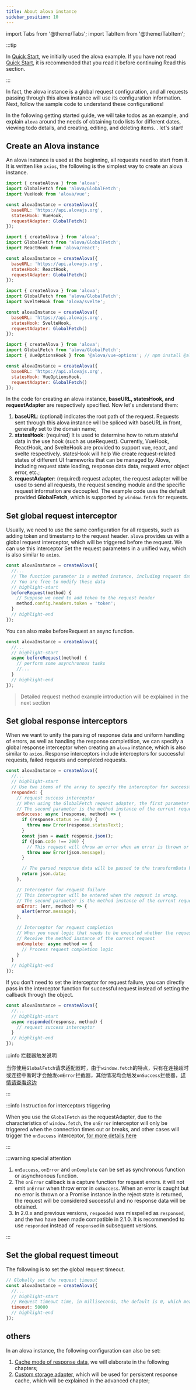 ```yaml
---
title: About alova instance
sidebar_position: 10
---
```


import Tabs from '@theme/Tabs';
import TabItem from '@theme/TabItem';

:::tip

In [Quick Start](/tutorial/get-started/quick-start), we initially used the alova example. If you have not read [Quick Start](/tutorial/get-started/quick-start), it is recommended that you read it before continuing Read this section.

:::

In fact, the alova instance is a global request configuration, and all requests passing through this alova instance will use its configuration information. Next, follow the sample code to understand these configurations!

In the following getting started guide, we will take todos as an example, and explain `alova` around the needs of obtaining todo lists for different dates, viewing todo details, and creating, editing, and deleting items. . let's start!

## Create an Alova instance

An alova instance is used at the beginning, all requests need to start from it. It is written like `axios`, the following is the simplest way to create an alova instance.

<Tabs groupId="framework">
<TabItem value="1" label="vue composition">

```javascript
import { createAlova } from 'alova';
import GlobalFetch from 'alova/GlobalFetch';
import VueHook from 'alova/vue';

const alovaInstance = createAlova({
  baseURL: 'https://api.alovajs.org',
  statesHook: VueHook,
  requestAdapter: GlobalFetch()
});
```

</TabItem>
<TabItem value="2" label="react">

```javascript
import { createAlova } from 'alova';
import GlobalFetch from 'alova/GlobalFetch';
import ReactHook from 'alova/react';

const alovaInstance = createAlova({
  baseURL: 'https://api.alovajs.org',
  statesHook: ReactHook,
  requestAdapter: GlobalFetch()
});
```

</TabItem>
<TabItem value="3" label="svelte">

```javascript
import { createAlova } from 'alova';
import GlobalFetch from 'alova/GlobalFetch';
import SvelteHook from 'alova/svelte';

const alovaInstance = createAlova({
  baseURL: 'https://api.alovajs.org',
  statesHook: SvelteHook,
  requestAdapter: GlobalFetch()
});
```

</TabItem>
<TabItem value="4" label="vue options">

```javascript
import { createAlova } from 'alova';
import GlobalFetch from 'alova/GlobalFetch';
import { VueOptionsHook } from '@alova/vue-options'; // npm install @alova/vue-options

const alovaInstance = createAlova({
  baseURL: 'https://api.alovajs.org',
  statesHook: VueOptionsHook,
  requestAdapter: GlobalFetch()
});
```

</TabItem>
</Tabs>

In the code for creating an alova instance, **baseURL, statesHook, and requestAdapter** are respectively specified. Now let's understand them:

1. **baseURL**: (optional) indicates the root path of the request. Requests sent through this alova instance will be spliced with baseURL in front, generally set to the domain name;
2. **statesHook**: (required) It is used to determine how to return stateful data in the use hook (such as useRequest). Currently, VueHook, ReactHook, and SvelteHook are provided to support vue, react, and svelte respectively. statesHook will help We create request-related states of different UI frameworks that can be managed by Alova, including request state loading, response data data, request error object error, etc.;
3. **requestAdapter**: (required) request adapter, the request adapter will be used to send all requests, the request sending module and the specific request information are decoupled. The example code uses the default provided **GlobalFetch**, which is supported by `window.fetch` for requests.

## Set global request interceptor

Usually, we need to use the same configuration for all requests, such as adding token and timestamp to the request header. `alova` provides us with a global request interceptor, which will be triggered before the request. We can use this interceptor Set the request parameters in a unified way, which is also similar to `axios`.

```javascript
const alovaInstance = createAlova({
  //...
  // The function parameter is a method instance, including request data such as url, params, data, headers, etc.
  // You are free to modify these data
  // highlight-start
  beforeRequest(method) {
    // Suppose we need to add token to the request header
    method.config.headers.token = 'token';
  }
  // highlight-end
});
```

You can also make beforeRequest an async function.

```javascript
const alovaInstance = createAlova({
  //...
  // highlight-start
  async beforeRequest(method) {
    // perform some asynchronous tasks
    //...
  }
  // highlight-end
});
```

> Detailed request method example introduction will be explained in the next section

## Set global response interceptors

When we want to unify the parsing of response data and uniform handling of errors, as well as handling the response completition, we can specify a global response interceptor when creating an `alova` instance, which is also similar to `axios`. Response interceptors include interceptors for successful requests, failed requests and completed requests.

```javascript
const alovaInstance = createAlova({
  //...
  // highlight-start
  // Use two items of the array to specify the interceptor for successful request and the interceptor for failed request
  responded: {
    // request success interceptor
    // When using the GlobalFetch request adapter, the first parameter receives the Response object
    // The second parameter is the method instance of the current request, you can use it to synchronize the configuration information before and after the request
    onSuccess: async (response, method) => {
      if (response.status >= 400) {
        throw new Error(response.statusText);
      }
      const json = await response.json();
      if (json.code !== 200) {
        // This request will throw an error when an error is thrown or a Promise instance in the reject state is returned
        throw new Error(json.message);
      }

      // The parsed response data will be passed to the transformData hook function of the method instance, and these functions will be explained later
      return json.data;
    },

    // Interceptor for request failure
    // This interceptor will be entered when the request is wrong.
    // The second parameter is the method instance of the current request, you can use it to synchronize the configuration information before and after the request
    onError: (err, method) => {
      alert(error.message);
    },

    // Interceptor for request completion
    // When you need logic that needs to be executed whether the request succeeds, fails, or hits the cache, you can specify a global `onComplete` interceptor when creating an `alova` instance, such as hiding request loading.
    // Receive the method instance of the current request
    onComplete: async method => {
      // Process request completion logic
    }
  }
  // highlight-end
});
```

If you don't need to set the interceptor for request failure, you can directly pass in the interceptor function for successful request instead of setting the callback through the object.

```javascript
const alovaInstance = createAlova({
  //...
  // highlight-start
  async responded(response, method) {
    // request success interceptor
  }
  // highlight-end
});
```

:::info 拦截器触发说明

当你使用`GlobalFetch`请求适配器时，由于`window.fetch`的特点，只有在连接超时或连接中断时才会触发`onError`拦截器，其他情况均会触发`onSuccess`拦截器，[详情请查看这边](https://developer.mozilla.org/docs/Web/API/fetch)

:::

:::info Instruction for interceptors triggering

When you use the `GlobalFetch` as the requestAdapter, due to the characteristics of `window.fetch`, the `onError` interceptor will only be triggered when the connection times out or breaks, and other cases will trigger the `onSuccess` interceptor, [for more details here](https://developer.mozilla.org/docs/Web/API/fetch)

:::

:::warning special attention

1. `onSuccess`, `onError` and `onComplete` can be set as synchronous function or asynchronous function.
2. The `onError` callback is a capture function for request errors. it will not emit `onError` when throw error in `onSuccess`. When an error is caught but no error is thrown or a Promise instance in the reject state is returned, the request will be considered successful and no response data will be obtained.
3. In 2.0.x and previous versions, `responded` was misspelled as `responsed`, and the two have been made compatible in 2.1.0. It is recommended to use `responded` instead of `responsed` in subsequent versions.

:::

## Set the global request timeout

The following is to set the global request timeout.

```javascript
// Globally set the request timeout
const alovaInstance = createAlova({
  //...
  // highlight-start
  // Request timeout time, in milliseconds, the default is 0, which means never timeout
  timeout: 50000
  // highlight-end
});
```

## others

In an alova instance, the following configuration can also be set:

1. [Cache mode of response data](/tutorial/learning/response-cache), we will elaborate in the following chapters;
2. [Custom storage adapter](/tutorial/advanced/custom-storage-adapter), which will be used for persistent response cache, which will be explained in the advanced chapter;

